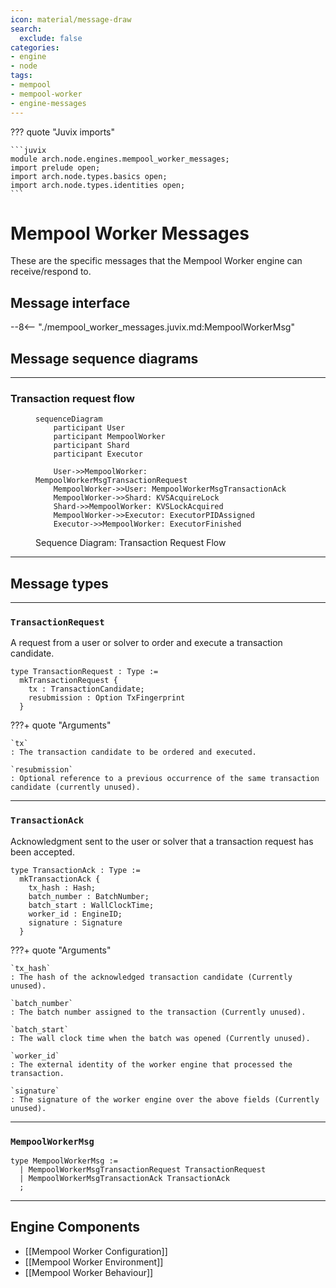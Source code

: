 ```yaml
---
icon: material/message-draw
search:
  exclude: false
categories:
- engine
- node
tags:
- mempool
- mempool-worker
- engine-messages
---
```


??? quote "Juvix imports"

    ```juvix
    module arch.node.engines.mempool_worker_messages;
    import prelude open;
    import arch.node.types.basics open;
    import arch.node.types.identities open;
    ```

# Mempool Worker Messages

These are the specific messages that the Mempool Worker engine can receive/respond to.

## Message interface

--8<-- "./mempool_worker_messages.juvix.md:MempoolWorkerMsg"

## Message sequence diagrams

---

### Transaction request flow

<!-- --8<-- [start:message-sequence-diagram-transaction-request] -->
<figure markdown="span">

```mermaid
sequenceDiagram
    participant User
    participant MempoolWorker
    participant Shard
    participant Executor

    User->>MempoolWorker: MempoolWorkerMsgTransactionRequest
    MempoolWorker->>User: MempoolWorkerMsgTransactionAck
    MempoolWorker->>Shard: KVSAcquireLock
    Shard->>MempoolWorker: KVSLockAcquired
    MempoolWorker->>Executor: ExecutorPIDAssigned
    Executor->>MempoolWorker: ExecutorFinished
```

<figcaption markdown="span">
Sequence Diagram: Transaction Request Flow
</figcaption>
</figure>
<!-- --8<-- [end:message-sequence-diagram-transaction-request] -->

---

## Message types

---

### `TransactionRequest`

A request from a user or solver to order and execute a transaction candidate.

<!-- --8<-- [start:TransactionRequest] -->
```juvix
type TransactionRequest : Type :=
  mkTransactionRequest {
    tx : TransactionCandidate;
    resubmission : Option TxFingerprint
  }
```
<!-- --8<-- [end:TransactionRequest] -->

???+ quote "Arguments"

    `tx`
    : The transaction candidate to be ordered and executed.

    `resubmission`
    : Optional reference to a previous occurrence of the same transaction
    candidate (currently unused).

---

### `TransactionAck`

Acknowledgment sent to the user or solver that a transaction request has been
accepted.

<!-- --8<-- [start:TransactionAck] -->
```juvix
type TransactionAck : Type :=
  mkTransactionAck {
    tx_hash : Hash;
    batch_number : BatchNumber;
    batch_start : WallClockTime;
    worker_id : EngineID;
    signature : Signature
  }
```
<!-- --8<-- [end:TransactionAck] -->

???+ quote "Arguments"

    `tx_hash`
    : The hash of the acknowledged transaction candidate (Currently unused).

    `batch_number`
    : The batch number assigned to the transaction (Currently unused).

    `batch_start`
    : The wall clock time when the batch was opened (Currently unused).

    `worker_id`
    : The external identity of the worker engine that processed the transaction.

    `signature`
    : The signature of the worker engine over the above fields (Currently unused).

---

### `MempoolWorkerMsg`

<!-- --8<-- [start:MempoolWorkerMsg] -->
```juvix
type MempoolWorkerMsg :=
  | MempoolWorkerMsgTransactionRequest TransactionRequest
  | MempoolWorkerMsgTransactionAck TransactionAck
  ;
```
<!-- --8<-- [end:MempoolWorkerMsg] -->

---

## Engine Components

- [[Mempool Worker Configuration]]
- [[Mempool Worker Environment]]
- [[Mempool Worker Behaviour]]